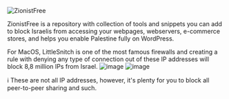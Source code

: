 ![ZionistFree](https://github.com/user-attachments/assets/80551eb3-a0ba-4d9e-9f21-4b377d328538)

ZionistFree is a repository with collection of tools and snippets you can add to block Israelis from accessing your webpages, webservers, e-commerce stores, and helps you enable Palestine fully on WordPress.

For MacOS, LittleSnitch is one of the most famous firewalls and creating a rule with denying any type of connection out of these IP addresses will block 8,8 million IPs from Israel.
![image](https://github.com/user-attachments/assets/ddba3fd3-a7b7-4e92-a452-640e5f7ed304)
![image](https://github.com/user-attachments/assets/ba4fae3a-083e-4f93-8d18-ad028b0ca019)

ℹ️ These are not all IP addresses, however, it's plenty for you to block all peer-to-peer sharing and such.
